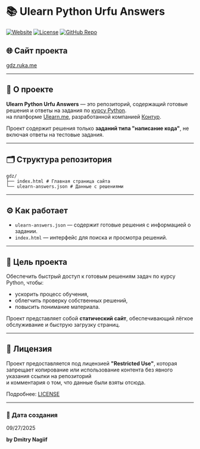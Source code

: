# 📚 Ulearn Python Urfu Answers

[![Website](https://img.shields.io/badge/Website-gdz.ruka.me-blue)](https://gdz.ruka.me)
[![License](https://img.shields.io/badge/License-Restricted-orange)](https://github.com/KOSFin/gdz/blob/main/LICENSE)
[![GitHub Repo](https://img.shields.io/badge/GitHub-KOSFin/gdz-lightgrey)](https://github.com/KOSFin/gdz)

## 🌐 Сайт проекта
[gdz.ruka.me](https://gdz.ruka.me)

---

## 📄 О проекте
**Ulearn Python Urfu Answers** — это репозиторий, содержащий готовые решения и ответы на задания по [курсу Python](https://ulearn.me/Course/python).  
на платформе [Ulearn.me](https://ulearn.me), разработанной компанией [Контур](https://ulearn.me).  

Проект содержит решения только **заданий типа "написание кода"**, не включая ответы на тестовые задания.

---

## 🗂 Структура репозитория
```plaintext
gdz/
├── index.html # Главная страница сайта
└── ulearn-answers.json # Данные с решениями
```


---

## ⚙ Как работает
- `ulearn-answers.json` — содержит готовые решения с информацией о задании.  
- `index.html` — интерфейс для поиска и просмотра решений.  

---

## 🎯 Цель проекта
Обеспечить быстрый доступ к готовым решениям задач по курсу Python, чтобы:
- ускорить процесс обучения,
- облегчить проверку собственных решений,
- повысить понимание материала.

Проект представляет собой **статический сайт**, обеспечивающий лёгкое обслуживание и быструю загрузку страниц.

---

## 📜 Лицензия
Проект предоставляется под лицензией **"Restricted Use"**, которая запрещает копирование или использование контента без явного указания ссылки на репозиторий  
и комментария о том, что данные были взяты отсюда.  

Подробнее: [LICENSE](https://github.com/KOSFin/gdz/blob/main/LICENSE)

---

### 📅 Дата создания
09/27/2025

**by Dmitry Nagiif**
